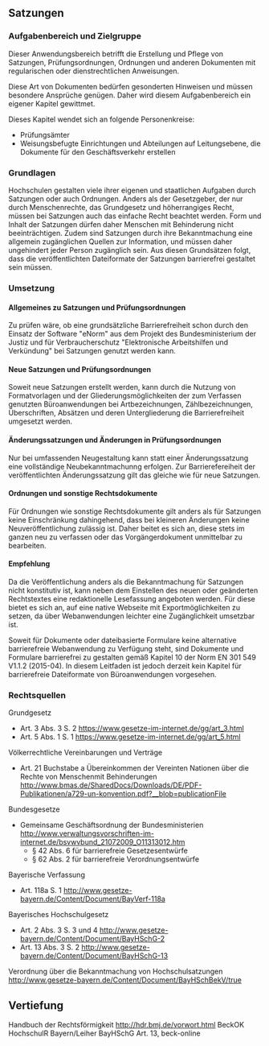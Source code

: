 ## Satzungen

### Aufgabenbereich und Zielgruppe


Dieser Anwendungsbereich betrifft die Erstellung und Pflege von Satzungen, Prüfungsordnungen, Ordnungen und anderen Dokumenten mit regularischen oder dienstrechtlichen Anweisungen.

Diese Art von Dokumenten bedürfen gesonderten Hinweisen und müssen besondere Ansprüche genügen. Daher wird diesem Aufgabenbereich ein eigener Kapitel gewittmet.

Dieses Kapitel wendet sich an folgende Personenkreise:

-   Prüfungsämter
-   Weisungsbefugte Einrichtungen und Abteilungen auf Leitungsebene, die
    Dokumente für den Geschäftsverkehr erstellen

### Grundlagen

Hochschulen gestalten viele ihrer eigenen und staatlichen Aufgaben durch Satzungen oder auch Ordnungen. Anders als der Gesetzgeber, der nur durch Menschenrechte, das Grundgesetz und höherrangiges Recht, müssen bei Satzungen auch das einfache Recht beachtet werden. Form und Inhalt der Satzungen dürfen daher Menschen mit Behinderung nicht beeinträchtigen.
Zudem sind Satzungen durch ihre Bekanntmachung eine allgemein zugänglichen Quellen zur Information, und müssen daher ungehindert jeder  Person zugänglich sein. Aus diesen Grundsätzen folgt, dass die veröffentlichten Dateiformate der Satzungen barrierefrei gestaltet sein müssen.

### Umsetzung

#### Allgemeines zu Satzungen und Prüfungsordnungen

Zu prüfen wäre, ob eine grundsätzliche Barrierefreiheit schon durch den Einsatz der Software "eNorm" aus dem  Projekt des Bundesministerium der Justiz und für Verbraucherschutz "Elektronische Arbeitshilfen und Verkündung" bei Satzungen genutzt werden kann.

#### Neue Satzungen und Prüfungsordnungen

Soweit neue Satzungen erstellt werden, kann durch die Nutzung von Formatvorlagen und der Gliederungsmöglichkeiten der zum Verfassen genutzten Büroanwendungen bei Artbezeichnungen, Zählbezeichnungen, Überschriften, Absätzen und deren Untergliederung die Barrierefreiheit umgesetzt werden. 

#### Änderungssatzungen und Änderungen in Prüfungsordnungen

Nur bei umfassenden Neugestaltung kann statt einer Änderungssatzung eine vollständige Neubekanntmachunng erfolgen. Zur Barrierefereiheit der veröffentlichten Änderungssatzung gilt das gleiche wie für neue Satzungen.

#### Ordnungen und sonstige Rechtsdokumente

Für Ordnungen wie sonstige Rechtsdokumente gilt anders als für Satzungen keine Einschränkung dahingehend, dass bei kleineren Änderungen keine Neuveröffentlichung zulässig ist. Daher beitet es sich an, diese stets im ganzen neu zu verfassen oder das Vorgängerdokument unmittelbar zu bearbeiten.

#### Empfehlung

Da die Veröffentlichung anders als die Bekanntmachung für Satzungen nicht konstitutiv ist, kann neben dem Einstellen des neuen oder geänderten Rechtstextes eine redaktionelle Lesefassung angeboten werden. Für diese bietet es sich an, auf eine native Webseite mit Exportmöglichkeiten zu setzen, da über Webanwendungen leichter eine Zugänglichkeit umsetzbar ist.

Soweit für Dokumente oder dateibasierte Formulare keine alternative barrierefreie Webanwendung zu Verfügung steht, sind Dokumente und Formulare barrierefrei zu gestalten gemäß Kapitel 10 der Norm EN 301 549 V1.1.2 (2015-04). In diesem Leitfaden ist jedoch derzeit kein Kapitel für barrierefreie Dateiformate von Büroanwendungen vorgesehen.

### Rechtsquellen

Grundgesetz
-   Art. 3 Abs. 3 S. 2 <https://www.gesetze-im-internet.de/gg/art_3.html>
-   Art. 5 Abs. 1 S. 1 <https://www.gesetze-im-internet.de/gg/art_5.html>

Völkerrechtliche Vereinbarungen und Verträge
-   Art. 21 Buchstabe a Übereinkommen der Vereinten Nationen über die Rechte von Menschenmit Behinderungen <http://www.bmas.de/SharedDocs/Downloads/DE/PDF-Publikationen/a729-un-konvention.pdf?__blob=publicationFile>

Bundesgesetze
-   Gemeinsame Geschäftsordnung der Bundesministerien <http://www.verwaltungsvorschriften-im-internet.de/bsvwvbund_21072009_O11313012.htm>
    -   § 42 Abs. 6 für barrierefreie Gesetzesentwürfe
    -   § 62 Abs. 2 für barrierefreie Verordnungsentwürfe

Bayerische Verfassung
-   Art. 118a S. 1 <http://www.gesetze-bayern.de/Content/Document/BayVerf-118a>

Bayerisches Hochschulgesetz
-   Art. 2 Abs. 3 S. 3 und 4 <http://www.gesetze-bayern.de/Content/Document/BayHSchG-2>
-   Art. 13 Abs. 3 S. 2 <http://www.gesetze-bayern.de/Content/Document/BayHSchG-13>

Verordnung über die Bekanntmachung von Hochschulsatzungen <http://www.gesetze-bayern.de/Content/Document/BayHSchBekV/true>

## Vertiefung

Handbuch der Rechtsförmigkeit <http://hdr.bmj.de/vorwort.html>
BeckOK HochschulR Bayern/Leiher BayHSchG Art. 13, beck-online

